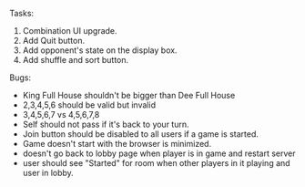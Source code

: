 Tasks:
1. Combination UI upgrade.
2. Add Quit button.
3. Add opponent's state on the display box.
5. Add shuffle and sort button.

Bugs:
- King Full House shouldn't be bigger than Dee Full House
- 2,3,4,5,6 should be valid but invalid
- 3,4,5,6,7 vs 4,5,6,7,8
- Self should not pass if it's back to your turn.
- Join button should be disabled to all users if a game is started.
- Game doesn't start with the browser is minimized.
- doesn't go back to lobby page when player is in game and restart server
- user should see "Started" for room when other players in it playing and user in lobby.